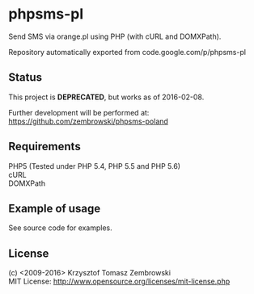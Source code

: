 # phpsms-pl
Send SMS via orange.pl using PHP (with cURL and DOMXPath).

Repository automatically exported from code.google.com/p/phpsms-pl

## Status

This project is **DEPRECATED**, but works as of 2016-02-08.

Further development will be performed at: https://github.com/zembrowski/phpsms-poland

## Requirements

PHP5 (Tested under PHP 5.4, PHP 5.5 and PHP 5.6)  
cURL  
DOMXPath  

## Example of usage

See source code for examples.

## License

(c) <2009-2016> Krzysztof Tomasz Zembrowski  
MIT License: http://www.opensource.org/licenses/mit-license.php
